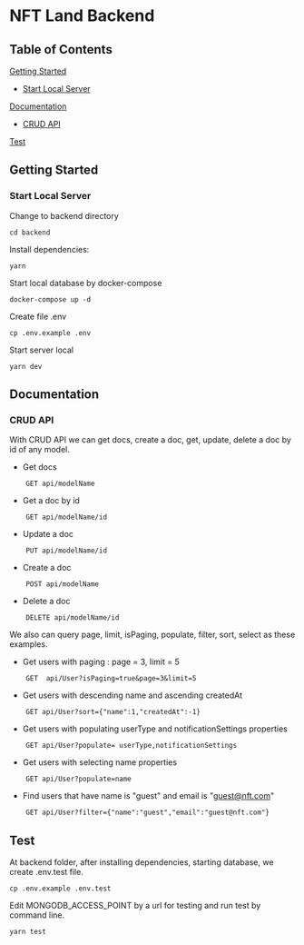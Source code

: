 # NFT Land Backend

## Table of Contents 
[Getting Started](./README.md#getting-started)

- [Start Local Server](./README.md#start-locally-server)

[Documentation](./README.md#documentation)

- [CRUD API](./README.md#crud-api)

[Test](./README.md#test)

## Getting Started
### Start Local Server

Change to backend directory
```
cd backend
```
Install dependencies:
```
yarn
```
Start local database by docker-compose
```
docker-compose up -d
```
Create file .env
```
cp .env.example .env
```
Start server local
```
yarn dev
```

## Documentation
### CRUD API

With CRUD API we can get docs, create a doc, get, update, delete a doc by id of any model.
- Get docs 
```
	GET api/modelName
```
- Get a doc by id
```
	GET api/modelName/id
```
- Update a doc
```
	PUT api/modelName/id
```
- Create a doc
```
	POST api/modelName
```
- Delete a doc
```
	DELETE api/modelName/id
```
We also can query page, limit, isPaging, populate, filter, sort, select as these examples.
- Get users with paging : page = 3, limit = 5
```
	GET  api/User?isPaging=true&page=3&limit=5
```
- Get users with descending name and ascending createdAt
```
	GET api/User?sort={"name":1,"createdAt":-1}
```
- Get users with populating userType and notificationSettings properties
```
	GET api/User?populate= userType,notificationSettings
```
- Get users with selecting name properties
```
	GET api/User?populate=name
```
- Find users that have name is "guest" and email is "guest@nft.com"
```
	GET api/User?filter={"name":"guest","email":"guest@nft.com"}
```

##  Test

At backend folder, after installing dependencies, starting database, we create .env.test file. 
```
cp .env.example .env.test
```
Edit MONGODB_ACCESS_POINT by a url for testing and run test by command line.
```
yarn test
```
